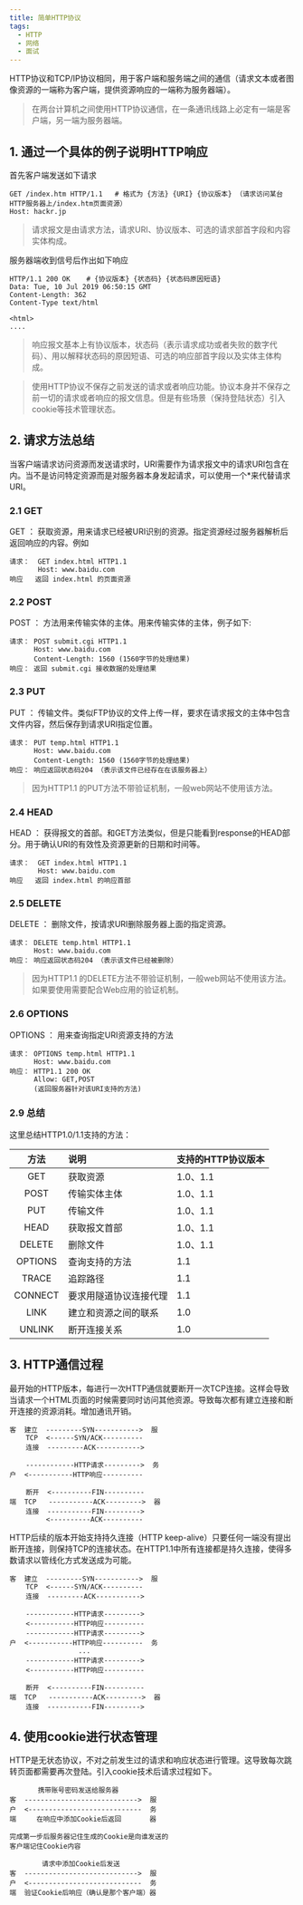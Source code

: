 ```yaml
---
title: 简单HTTP协议
tags:
  - HTTP
  - 网络
  - 面试
---
```


HTTP协议和TCP/IP协议相同，用于客户端和服务端之间的通信（请求文本或者图像资源的一端称为客户端，提供资源响应的一端称为服务器端）。

<!--more-->

> 在两台计算机之间使用HTTP协议通信，在一条通讯线路上必定有一端是客户端，另一端为服务器端。

## 1. 通过一个具体的例子说明HTTP响应

首先客户端发送如下请求
```
GET /index.htm HTTP/1.1   # 格式为 {方法} {URI} {协议版本} （请求访问某台HTTP服务器上/index.htm页面资源）
Host: hackr.jp
```

> 请求报文是由请求方法，请求URI、协议版本、可选的请求部首字段和内容实体构成。

服务器端收到信号后作出如下响应
```
HTTP/1.1 200 OK    # {协议版本} {状态码} {状态码原因短语}
Data: Tue, 10 Jul 2019 06:50:15 GMT
Content-Length: 362              
         Content-Type text/html

<html>
....
```
> 响应报文基本上有协议版本，状态码（表示请求成功或者失败的数字代码）、用以解释状态码的原因短语、可选的响应部首字段以及实体主体构成。

> 使用HTTP协议不保存之前发送的请求或者响应功能。协议本身并不保存之前一切的请求或者响应的报文信息。但是有些场景（保持登陆状态）引入cookie等技术管理状态。

## 2. 请求方法总结

当客户端请求访问资源而发送请求时，URI需要作为请求报文中的请求URI包含在内。当不是访问特定资源而是对服务器本身发起请求，可以使用一个*来代替请求URI。

### 2.1 GET

GET ： 获取资源，用来请求已经被URI识别的资源。指定资源经过服务器解析后返回响应的内容。例如

```
请求：  GET index.html HTTP1.1
       Host: www.baidu.com
响应   返回 index.html 的页面资源
```

### 2.2 POST

POST ： 方法用来传输实体的主体。用来传输实体的主体，例子如下:

```
请求： POST submit.cgi HTTP1.1
      Host: www.baidu.com
      Content-Length: 1560 (1560字节的处理结果)
响应： 返回 submit.cgi 接收数据的处理结果
```

### 2.3 PUT

PUT ： 传输文件。类似FTP协议的文件上传一样，要求在请求报文的主体中包含文件内容，然后保存到请求URI指定位置。

```
请求： PUT temp.html HTTP1.1
      Host: www.baidu.com
      Content-Length: 1560 (1560字节的处理结果)
响应： 响应返回状态码204 （表示该文件已经存在在该服务器上）
```

> 因为HTTP1.1 的PUT方法不带验证机制，一般web网站不使用该方法。

### 2.4 HEAD

HEAD ： 获得报文的首部。和GET方法类似，但是只能看到response的HEAD部分。用于确认URI的有效性及资源更新的日期和时间等。

```
请求：  GET index.html HTTP1.1
       Host: www.baidu.com
响应   返回 index.html 的响应首部
```

### 2.5 DELETE

DELETE ： 删除文件，按请求URI删除服务器上面的指定资源。

```
请求： DELETE temp.html HTTP1.1
      Host: www.baidu.com
响应： 响应返回状态码204 （表示该文件已经被删除）
```

> 因为HTTP1.1 的DELETE方法不带验证机制，一般web网站不使用该方法。如果要使用需要配合Web应用的验证机制。

### 2.6 OPTIONS

OPTIONS ： 用来查询指定URI资源支持的方法

```
请求： OPTIONS temp.html HTTP1.1
      Host: www.baidu.com
响应： HTTP1.1 200 OK
      Allow: GET,POST
      (返回服务器针对该URI支持的方法)
```

### 2.9 总结

这里总结HTTP1.0/1.1支持的方法：

| 方法 | 说明 | 支持的HTTP协议版本 |
|:-:|:-|:-|
| GET | 获取资源 | 1.0、1.1 |
| POST | 传输实体主体 | 1.0、1.1 |
| PUT | 传输文件 | 1.0、1.1 |
| HEAD | 获取报文首部 | 1.0、1.1 |
| DELETE | 删除文件 | 1.0、1.1 |
| OPTIONS | 查询支持的方法 | 1.1 |
| TRACE | 追踪路径 | 1.1 |
| CONNECT | 要求用隧道协议连接代理 | 1.1 |
| LINK | 建立和资源之间的联系 | 1.0 |
| UNLINK | 断开连接关系 | 1.0 |

## 3. HTTP通信过程

最开始的HTTP版本，每进行一次HTTP通信就要断开一次TCP连接。这样会导致当请求一个HTML页面的时候需要同时访问其他资源。导致每次都有建立连接和断开连接的资源消耗。增加通讯开销。

```
客  建立  ---------SYN----------->  服
    TCP  <------SYN/ACK----------
    连接  ---------ACK----------->

    ------------HTTP请求--------->  务
户  <-----------HTTP响应----------

    断开  <----------FIN----------
端  TCP   -----------ACK--------->  器
    连接  -----------FIN--------->
         <----------ACK----------
```

HTTP后续的版本开始支持持久连接（HTTP keep-alive）只要任何一端没有提出断开连接，则保持TCP的连接状态。在HTTP1.1中所有连接都是持久连接，使得多数请求以管线化方式发送成为可能。

```
客  建立  ---------SYN----------->  服
    TCP  <------SYN/ACK----------
    连接  ---------ACK----------->

    ------------HTTP请求--------->  
    <-----------HTTP响应----------
    ------------HTTP请求--------->
户  <-----------HTTP响应----------  务
                 ...
    ------------HTTP请求--------->  
    <-----------HTTP响应----------

    断开  <----------FIN----------
端  TCP   -----------ACK--------->  器
    连接  -----------FIN--------->
```

## 4. 使用cookie进行状态管理

HTTP是无状态协议，不对之前发生过的请求和响应状态进行管理。这导致每次跳转页面都需要再次登陆。引入cookie技术后请求过程如下。


```
       携带账号密码发送给服务器
客  ---------------------------->  服
户  <----------------------------  务
端     在响应中添加Cookie后返回       器

完成第一步后服务器记住生成的Cookie是向谁发送的
客户端记住Cookie内容

        请求中添加Cookie后发送
客  ---------------------------->  服
户  <----------------------------  务
端  验证Cookie后响应（确认是那个客户端）器
```

